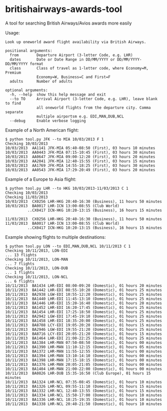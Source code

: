 britishairways-awards-tool
==========================

A tool for searching British Airways/Avios awards more easily

Usage:

    Look up oneworld award flight availability via British Airways.

    positional arguments:
      from        Departure Airport (3-letter Code, e.g. LHR)
      dates       Date or Date Range in DD/MM/YYYY or DD/MM/YYYY-DD/MM/YYYY format
      class       Class of travel as 1-letter code, where Economy=M, Premium
                  Economy=W, Business=C and First=F
      adults      Number of adults

    optional arguments:
      -h, --help  show this help message and exit
      --to TO     Arrival Airport (3-letter Code, e.g. LHR), leave blank to find
                  all oneworld flights from the departure city. Comma separate
                  multiple airportsm e.g. EDI,MAN,DUB,NCL
      --debug     Enable verbose logging




Example of a North American flight:

    $ python tool.py JFK --to MIA 10/03/2013 F 1
    Checking 10/03/2013
    10/03/2013  AA1141 JFK-MIA 05:40-08:50 (First), 03 hours 10 minutes
    10/03/2013  AA0443 JFK-MIA 07:15-10:45 (First), 03 hours 30 minutes
    10/03/2013  AA0647 JFK-MIA 09:00-12:20 (First), 03 hours 20 minutes
    10/03/2013  AA2041 JFK-MIA 12:40-15:55 (First), 03 hours 15 minutes
    10/03/2013  AA1769 JFK-MIA 14:55-18:25 (First), 03 hours 30 minutes
    10/03/2013  AA0543 JFK-MIA 17:29-20:49 (First), 03 hours 20 minutes


Example of a Europe to Asia flight:

    $ python tool.py LHR --to HKG 10/03/2013-11/03/2013 C 1
    Checking 10/03/2013
    Checking 11/03/2013
    10/03/2013  CX0256 LHR-HKG 20:40-16:30 (Business), 11 hours 50 minutes
    10/03/2013  BA0017 LHR-ICN 13:00-08:55 (Club World)
              ..CX0417 ICN-HKG 10:20-13:15 (Business), 16 hours 15 minutes

    11/03/2013  CX0256 LHR-HKG 20:40-16:30 (Business), 11 hours 50 minutes
    11/03/2013  BA0017 LHR-ICN 13:00-08:55 (Club World)
              ..CX0417 ICN-HKG 10:20-13:15 (Business), 16 hours 15 minutes

Example showing flights to multiple destinations:

    $ python tool.py LON --to EDI,MAN,DUB,NCL 10/11/2013 C 1
    Checking 10/11/2013, LON-EDI
    ... 13 flights
    Checking 10/11/2013, LON-MAN
    ... 7 flights
    Checking 10/11/2013, LON-DUB
    ... 1 flights
    Checking 10/11/2013, LON-NCL
    ... 6 flights
    10/11/2013  BA1434 LHR-EDI 08:00-09:20 (Domestic), 01 hours 20 minutes
    10/11/2013  BA1442 LHR-EDI 08:55-10:20 (Domestic), 01 hours 25 minutes
    10/11/2013  BA2938 LGW-EDI 10:55-12:20 (Domestic), 01 hours 25 minutes
    10/11/2013  BA1440 LHR-EDI 11:45-13:10 (Domestic), 01 hours 25 minutes
    10/11/2013  BA1446 LHR-EDI 15:20-16:40 (Domestic), 01 hours 20 minutes
    10/11/2013  BA1452 LHR-EDI 16:20-17:45 (Domestic), 01 hours 25 minutes
    10/11/2013  BA1454 LHR-EDI 17:25-18:50 (Domestic), 01 hours 25 minutes
    10/11/2013  BA2942 LGW-EDI 17:45-19:10 (Domestic), 01 hours 25 minutes
    10/11/2013  BA1458 LHR-EDI 18:35-20:00 (Domestic), 01 hours 25 minutes
    10/11/2013  BA8708 LCY-EDI 19:05-20:20 (Domestic), 01 hours 15 minutes
    10/11/2013  BA2946 LGW-EDI 19:55-21:20 (Domestic), 01 hours 25 minutes
    10/11/2013  BA8716 LCY-EDI 20:05-21:20 (Domestic), 01 hours 15 minutes
    10/11/2013  BA1464 LHR-EDI 21:00-22:25 (Domestic), 01 hours 25 minutes
    10/11/2013  BA1384 LHR-MAN 07:50-08:50 (Domestic), 01 hours 00 minutes
    10/11/2013  BA1390 LHR-MAN 11:10-12:15 (Domestic), 01 hours 05 minutes
    10/11/2013  BA1372 LHR-MAN 11:55-12:55 (Domestic), 01 hours 00 minutes
    10/11/2013  BA1394 LHR-MAN 13:10-14:10 (Domestic), 01 hours 00 minutes
    10/11/2013  BA1398 LHR-MAN 17:15-18:15 (Domestic), 01 hours 00 minutes
    10/11/2013  BA1376 LHR-MAN 20:05-21:05 (Domestic), 01 hours 00 minutes
    10/11/2013  BA1404 LHR-MAN 21:00-22:00 (Domestic), 01 hours 00 minutes
    10/11/2013  BA0826 LHR-DUB 15:35-16:50 (Club Europe), 01 hours 15 minutes
    10/11/2013  BA1324 LHR-NCL 07:35-08:45 (Domestic), 01 hours 10 minutes
    10/11/2013  BA1326 LHR-NCL 09:55-11:10 (Domestic), 01 hours 15 minutes
    10/11/2013  BA1332 LHR-NCL 12:40-13:55 (Domestic), 01 hours 15 minutes
    10/11/2013  BA1334 LHR-NCL 15:50-17:00 (Domestic), 01 hours 10 minutes
    10/11/2013  BA1336 LHR-NCL 18:25-19:35 (Domestic), 01 hours 10 minutes
    10/11/2013  BA1338 LHR-NCL 20:40-21:50 (Domestic), 01 hours 10 minutes

